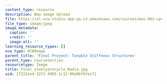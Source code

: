 ```yaml
---
content_type: resource
description: New image Upload
file: https://ol-ocw-studio-app-qa.s3.amazonaws.com/courses/mas-962-special-topics-new-textiles-spring-2010/17222ae432f149051c1290e0bf07ecf1_Final_steelyarncycle_Nadia.jpg
file_type: image/jpeg
image_metadata:
  caption: ''
  credit: ''
  image-alt: ''
learning_resource_types: []
ocw_type: OCWImage
parent_title: 'Final Project: Tunable Stiffness Structures'
parent_type: CourseSection
resourcetype: Image
title: Final_steelyarncycle_Nadia.jpg
uid: 17222ae4-32f1-4905-1c12-90e0bf07ecf1
---
```

